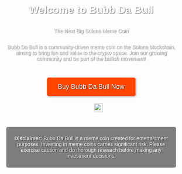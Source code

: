 <html lang="en">
<head>
    <meta charset="UTF-8">
    <meta name="viewport" content="width=device-width, initial-scale=1.0">
    <title>Bubb Da Bull - Solana Meme Coin</title>
    <style>
        /* Ensure the page takes up full height */
        html, body {
            height: 100%;
            margin: 0;
            font-family: Arial, sans-serif;
            color: #fff;
            text-shadow: 1px 1px 2px rgba(0, 0, 0, 0.7);
        }
        /* Set the background image */
        body {
            background-image: url('path-to-your-background-image.jpg');
            background-size: cover;
            background-position: center;
            background-repeat: no-repeat;
            display: flex;
            flex-direction: column;
            justify-content: space-between;
        }
        /* Center content */
        .content {
            display: flex;
            flex-direction: column;
            align-items: center;
            text-align: center;
            padding: 20px;
        }
        /* Style social media links */
        .social-links {
            margin-top: 20px;
        }
        .social-links a {
            margin: 0 10px;
            text-decoration: none;
            color: #fff;
            font-size: 24px;
        }
        .social-links a:hover {
            opacity: 0.7;
        }
        /* Style the call-to-action button */
        .cta-button {
            margin-top: 30px;
            padding: 15px 30px;
            background-color: #ff4500;
            color: #fff;
            text-decoration: none;
            font-size: 18px;
            border-radius: 5px;
            box-shadow: 2px 2px 5px rgba(0, 0, 0, 0.3);
        }
        .cta-button:hover {
            background-color: #e03e00;
        }
        /* Disclaimer styling */
        .disclaimer {
            margin-top: 40px;
            font-size: 14px;
            background-color: rgba(0, 0, 0, 0.5);
            padding: 10px;
            border-radius: 5px;
            max-width: 600px;
        }
        /* Footer styling */
        footer {
            text-align: center;
            padding: 10px;
            background-color: rgba(0, 0, 0, 0.5);
            font-size: 14px;
        }
        /* Responsive design */
        @media (max-width: 600px) {
            .cta-button {
                width: 80%;
                font-size: 16px;
            }
            .social-links a {
                font-size: 20px;
            }
        }
    </style>
    <!-- Include Font Awesome for social media icons -->
    <link rel="stylesheet" href="https://cdnjs.cloudflare.com/ajax/libs/font-awesome/6.0.0-beta3/css/all.min.css">
</head>
<body>
    <div class="content">
        <h1>Welcome to Bubb Da Bull</h1>
        <p>The Next Big Solana Meme Coin</p>
        <p>Bubb Da Bull is a community-driven meme coin on the Solana blockchain, aiming to bring fun and value to the crypto space. Join our growing community and be part of the bullish movement!</p>
        <a href="https://exchange-link.com" class="cta-button" target="_blank">Buy Bubb Da Bull Now</a>
        <div class="social-links">
            <a href="https://www.facebook.com/YourPage" target="_blank" aria-label="Facebook"><i class="fab fa-facebook"></i></a>
            <a href="https://twitter.com/YourProfile" target="_blank" aria-label="Twitter"><i class="fab fa-twitter"></i></a>
            <a href="https://pump.fun/YourProfile" target="_blank" aria-label="Pump.fun"><img src="path-to-pump-fun-logo.png" alt="Pump.fun" style="width: 24px; height: 24px;"></a>
        </div>
        <div class="disclaimer">
            <p><strong>Disclaimer:</strong> Bubb Da Bull is a meme coin created for entertainment purposes. Investing in meme coins carries significant risk. Please exercise caution and do thorough research before making any investment decisions.</p>
        </div>
    </div>
    <footer>
        &copy; <span id="current-year"></span> Bubb Da Bull. All rights reserved.
    </footer>
    <script>
        // Set the current year in the footer
        document.getElementById('current-year').textContent = new Date().getFullYear();
    </script>
</body>
</html>

